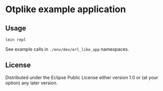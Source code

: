 # Otplike example application  

## Usage

`lein repl`

See example calls in `./env/dev/erl_like_app` namespaces.

## License

Distributed under the Eclipse Public License either version 1.0 or (at
your option) any later version.
